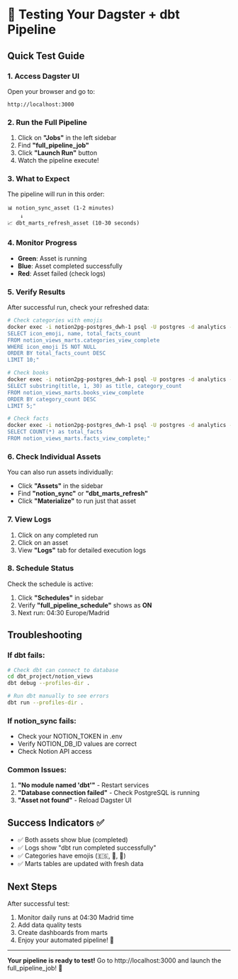 # 🚀 Testing Your Dagster + dbt Pipeline

## Quick Test Guide

### 1. Access Dagster UI
Open your browser and go to:
```
http://localhost:3000
```

### 2. Run the Full Pipeline
1. Click on **"Jobs"** in the left sidebar
2. Find **"full_pipeline_job"**
3. Click **"Launch Run"** button
4. Watch the pipeline execute!

### 3. What to Expect
The pipeline will run in this order:

```
📊 notion_sync_asset (1-2 minutes)
    ↓
📈 dbt_marts_refresh_asset (10-30 seconds)
```

### 4. Monitor Progress
- **Green**: Asset is running
- **Blue**: Asset completed successfully
- **Red**: Asset failed (check logs)

### 5. Verify Results

After successful run, check your refreshed data:

```bash
# Check categories with emojis
docker exec -i notion2pg-postgres_dwh-1 psql -U postgres -d analytics -c "
SELECT icon_emoji, name, total_facts_count 
FROM notion_views_marts.categories_view_complete 
WHERE icon_emoji IS NOT NULL 
ORDER BY total_facts_count DESC 
LIMIT 10;"

# Check books
docker exec -i notion2pg-postgres_dwh-1 psql -U postgres -d analytics -c "
SELECT substring(title, 1, 30) as title, category_count 
FROM notion_views_marts.books_view_complete 
ORDER BY category_count DESC 
LIMIT 5;"

# Check facts
docker exec -i notion2pg-postgres_dwh-1 psql -U postgres -d analytics -c "
SELECT COUNT(*) as total_facts 
FROM notion_views_marts.facts_view_complete;"
```

### 6. Check Individual Assets
You can also run assets individually:
- Click **"Assets"** in the sidebar
- Find **"notion_sync"** or **"dbt_marts_refresh"**
- Click **"Materialize"** to run just that asset

### 7. View Logs
1. Click on any completed run
2. Click on an asset
3. View **"Logs"** tab for detailed execution logs

### 8. Schedule Status
Check the schedule is active:
1. Click **"Schedules"** in sidebar
2. Verify **"full_pipeline_schedule"** shows as **ON**
3. Next run: 04:30 Europe/Madrid

## Troubleshooting

### If dbt fails:
```bash
# Check dbt can connect to database
cd dbt_project/notion_views
dbt debug --profiles-dir .

# Run dbt manually to see errors
dbt run --profiles-dir .
```

### If notion_sync fails:
- Check your NOTION_TOKEN in .env
- Verify NOTION_DB_ID values are correct
- Check Notion API access

### Common Issues:
1. **"No module named 'dbt'"** - Restart services
2. **"Database connection failed"** - Check PostgreSQL is running
3. **"Asset not found"** - Reload Dagster UI

## Success Indicators ✅
- ✅ Both assets show blue (completed)
- ✅ Logs show "dbt run completed successfully"
- ✅ Categories have emojis (🇪🇸, 🤯, 🏦)
- ✅ Marts tables are updated with fresh data

## Next Steps
After successful test:
1. Monitor daily runs at 04:30 Madrid time
2. Add data quality tests
3. Create dashboards from marts
4. Enjoy your automated pipeline! 🎉

---
**Your pipeline is ready to test!** Go to http://localhost:3000 and launch the full_pipeline_job! 🚀 